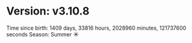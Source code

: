 # Version: v3.10.8
Time since birth: 1409 days, 33816 hours, 2028960 minutes, 121737600 seconds
Season: Summer ☀️
